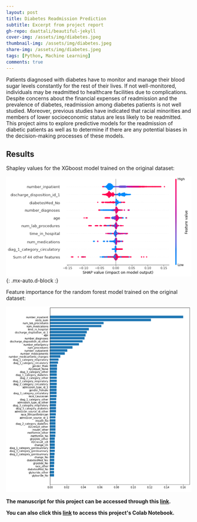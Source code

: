 ```yaml
---
layout: post
title: Diabetes Readmission Prediction
subtitle: Excerpt from project report
gh-repo: daattali/beautiful-jekyll
cover-img: /assets/img/diabetes.jpeg
thumbnail-img: /assets/img/diabetes.jpeg
share-img: /assets/img/diabetes.jpeg
tags: [Python, Machine Learning]
comments: true
---
```


Patients diagnosed with diabetes have to monitor and manage their blood sugar levels constantly for the rest of their lives. If not well-monitored, individuals may be readmitted to healthcare facilities due to complications. Despite concerns about the financial expenses of readmission and the prevalence of diabetes, readmission among diabetes patients is not well studied. Moreover, previous studies have indicated that racial minorities and members of lower socioeconomic status are less likely to be readmitted. This project aims to explore predictive models for the readmission of diabetic patients as well as to determine if there are any potential biases in the decision-making processes of these models.



## Results


Shapley values for the XGboost model trained on the original dataset:

![Shapley_Value](/assets/img/Shapley_Values.png){: .mx-auto.d-block :}

Feature importance for the random forest model trained on the original dataset:

![Feature_Importance](/assets/img/Feature_Importance.png)


**The manuscript for this project can be accessed through this [link](https://drive.google.com/file/d/19dbF3Kllqg-JfCwr1e3EauXMCFul5hM6/view?usp=share_link).**

**You can also click this [link](https://colab.research.google.com/drive/1MZb4R1nWX-qvdsH-_v-HjSxYEhjN6Yxx?usp=sharing) to access this project's Colab Notebook.**


